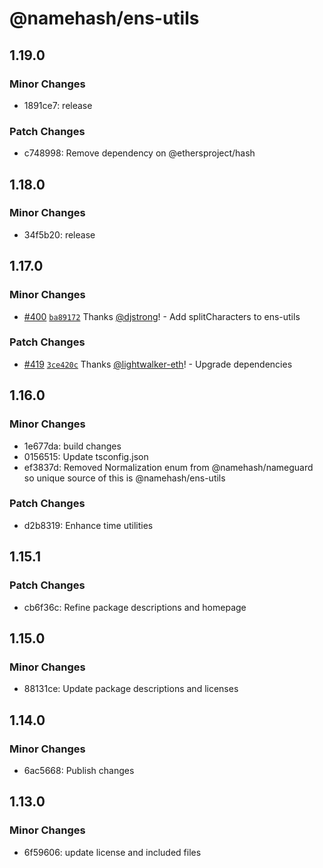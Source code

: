 # @namehash/ens-utils

## 1.19.0

### Minor Changes

- 1891ce7: release

### Patch Changes

- c748998: Remove dependency on @ethersproject/hash

## 1.18.0

### Minor Changes

- 34f5b20: release

## 1.17.0

### Minor Changes

- [#400](https://github.com/namehash/namekit/pull/400) [`ba89172`](https://github.com/namehash/namekit/commit/ba89172f2d22fbb5a32f7b1939926d5e89f3b2cd) Thanks [@djstrong](https://github.com/djstrong)! - Add splitCharacters to ens-utils

### Patch Changes

- [#419](https://github.com/namehash/namekit/pull/419) [`3ce420c`](https://github.com/namehash/namekit/commit/3ce420ce297392f0285265fed01bd8abf2a68313) Thanks [@lightwalker-eth](https://github.com/lightwalker-eth)! - Upgrade dependencies

## 1.16.0

### Minor Changes

- 1e677da: build changes
- 0156515: Update tsconfig.json
- ef3837d: Removed Normalization enum from @namehash/nameguard so unique source of this is @namehash/ens-utils

### Patch Changes

- d2b8319: Enhance time utilities

## 1.15.1

### Patch Changes

- cb6f36c: Refine package descriptions and homepage

## 1.15.0

### Minor Changes

- 88131ce: Update package descriptions and licenses

## 1.14.0

### Minor Changes

- 6ac5668: Publish changes

## 1.13.0

### Minor Changes

- 6f59606: update license and included files
